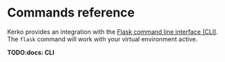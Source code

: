 # Commands reference


Kerko provides an integration with the [Flask command line interface (CLI)][Flask_CLI].
The `flask` command will work with your virtual environment active.

**TODO:docs: CLI**


[Flask_CLI]: https://flask.palletsprojects.com/en/latest/cli/
